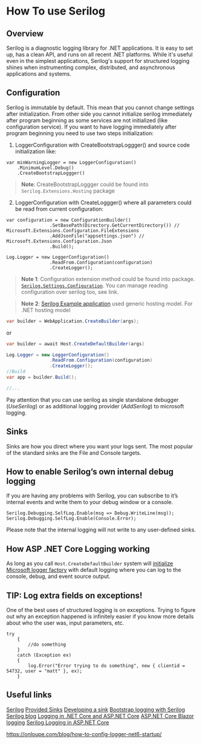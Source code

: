 # How To use Serilog
## Overview
Serilog is a diagnostic logging library for .NET applications. It is easy to set up, has a clean API, and runs on all recent .NET platforms. While it's useful even in the simplest applications, Serilog's support for structured logging shines when instrumenting complex, distributed, and asynchronous applications and systems.

## Configuration
Serilog is immutable by default. This mean that you cannot change settings after initialization. From other side you cannot initialize serilog immediately after program beginning as some services are not initialized (like configuration service). If you want to have logging immediately after program beginning you need to use two steps initialization:
1. LoggerConfiguration with CreateBootstrapLoggger() and source code initialization like:
```
var minWarningLogger = new LoggerConfiguration()
    .MinimumLevel.Debug()
    .CreateBootstrapLoggger()
```
> **Note**: CreateBootstrapLoggger could be found into `Serilog.Extensions.Hosting` package

2. LoggerConfiguration with CreateLoggger() where all parameters could be read from current configuration:

```
var configuration = new ConfigurationBuilder()
                .SetBasePath(Directory.GetCurrentDirectory()) //  Microsoft.Extensions.Configuration.FileExtensions
                .AddJsonFile("appsettings.json") // Microsoft.Extensions.Configuration.Json
                .Build();

Log.Logger = new LoggerConfiguration()
                .ReadFrom.Configuration(configuration)
                .CreateLogger();
```

> **Note 1**: Configuration extension method could be found into  package. [`Serilog.Settings.Configuration`](https://github.com/serilog/serilog-settings-configuration). You can manage reading configuration over serilog too, see link.

> **Note 2**: [Serilog Example application](https://github.com/serilog/serilog/wiki/Getting-Started#example-application) used generic hosting model. For .NET hosting model
```csharp
var builder = WebApplication.CreateBuilder(args);
```
or
```csharp
var builder = await Host.CreateDefaultBuilder(args)
```

```csharp
Log.Logger = new LoggerConfiguration()
                .ReadFrom.Configuration(configuration)
                .CreateLogger();
//Build
var app = builder.Build();

//...
```

Pay attention that you can use serilog as single standalone debugger (_UseSerilog_) or as additional logging provider (_AddSerilog_) to microsoft logging.
## Sinks
Sinks are how you direct where you want your logs sent. The most popular of the standard sinks are the File and Console targets.

## How to enable Serilog’s own internal debug logging
If you are having any problems with Serilog, you can subscribe to it’s internal events and write them to your debug window or a console.

```
Serilog.Debugging.SelfLog.Enable(msg => Debug.WriteLine(msg));
Serilog.Debugging.SelfLog.Enable(Console.Error);
```

Please note that the internal logging will not write to any user-defined sinks.
## How ASP .NET Core Logging working

As long as you call `Host.CreateDefaultBuilder` system will [initialize Microsoft logger factory](https://learn.microsoft.com/en-us/dotnet/api/microsoft.extensions.hosting.host.createdefaultbuilder) with default logging where you can log to the console, debug, and event source output. 

## TIP: Log extra fields on exceptions!
One of the best uses of structured logging is on exceptions. Trying to figure out why an exception happened is infinitely easier if you know more details about who the user was, input parameters, etc.
    
```
try
    {
        //do something
    }
    catch (Exception ex)
    {
        log.Error("Error trying to do something", new { clientid = 54732, user = "matt" }, ex);
    }
```

## Useful links
[Serilog](https://github.com/serilog/serilog)
[Provided Sinks](https://github.com/serilog/serilog/wiki/Provided-Sinks)
[Developing a sink](https://github.com/serilog/serilog/wiki/Developing-a-sink)
[Bootstrap logging with Serilog](https://nblumhardt.com/2020/10/bootstrap-logger/)
[Serilog blog](https://nblumhardt.com/)
[Logging in .NET Core and ASP.NET Core](https://learn.microsoft.com/en-us/aspnet/core/fundamentals/logging/?view=aspnetcore-7.0)
[ASP.NET Core Blazor logging](https://learn.microsoft.com/en-us/aspnet/core/blazor/fundamentals/logging?view=aspnetcore-7.0)
[Serilog Logging in ASP.NET Core](https://referbruv.com/blog/how-to-serilog-logging-in-asp-net-core/)

https://onloupe.com/blog/how-to-config-logger-net6-startup/